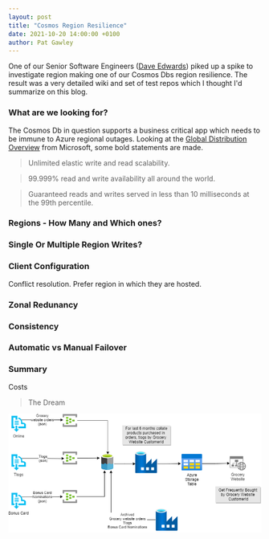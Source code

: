 ```yaml
---
layout: post
title: "Cosmos Region Resilience"
date: 2021-10-20 14:00:00 +0100
author: Pat Gawley
---
```


One of our Senior Software Engineers ([Dave Edwards]) piked up a spike to investigate region making one of our Cosmos Dbs region resilience. The result was a very detailed wiki and set of test repos which I thought I'd summarize on this blog.

### What are we looking for?

The Cosmos Db in question supports a business critical app which needs to be immune to Azure regional outages. Looking at the [Global Distribution Overview] from Microsoft, some bold statements are made.

> Unlimited elastic write and read scalability.

> 99.999% read and write availability all around the world.

> Guaranteed reads and writes served in less than 10 milliseconds at the 99th percentile.

### Regions - How Many and Which ones?

### Single Or Multiple Region Writes?

### Client Configuration

Conflict resolution. Prefer region in which they are hosted.

### Zonal Redunancy

### Consistency

### Automatic vs Manual Failover

### Summary

Costs

> The Dream

![Potential Setup](/assets/DataLakeProposal.png)

[dave edwards]: https://github.com/davidedwards-iceland
[global distribution overview]: https://docs.microsoft.com/en-us/azure/cosmos-db/distribute-data-globally
